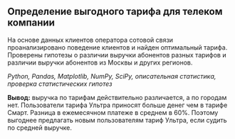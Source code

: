 ## Определение выгодного тарифа для телеком компании

На основе данных клиентов оператора сотовой связи проанализировано поведение клиентов и найден оптимальный тарифа. Проверены гипотезы о различии выручки абонентов разных тарифов и различии выручки абонентов из Москвы и других регионов.

*Python, Pandas, Matplotlib, NumPy, SciPy, описательная статистика, проверка статистических гипотез*

**Вывод:** выручка по тарифам действительно различается, а по городам нет. Пользователи тарифа Ультра приносят больше денег чем в тарифе Смарт. Разница в ежемесячном платеже в среднем в 60%. Поэтому выгоднее предлагать новым пользователям тариф Ультра, если судить по средней выручке.

